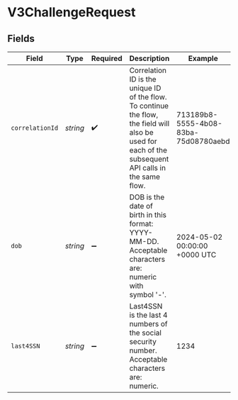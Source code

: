 # V3ChallengeRequest


## Fields

| Field                                                                                                                                                 | Type                                                                                                                                                  | Required                                                                                                                                              | Description                                                                                                                                           | Example                                                                                                                                               |
| ----------------------------------------------------------------------------------------------------------------------------------------------------- | ----------------------------------------------------------------------------------------------------------------------------------------------------- | ----------------------------------------------------------------------------------------------------------------------------------------------------- | ----------------------------------------------------------------------------------------------------------------------------------------------------- | ----------------------------------------------------------------------------------------------------------------------------------------------------- |
| `correlationId`                                                                                                                                       | *string*                                                                                                                                              | :heavy_check_mark:                                                                                                                                    | Correlation ID is the unique ID of the flow. To continue the flow, the field will also be used for each of the subsequent API calls in the same flow. | 713189b8-5555-4b08-83ba-75d08780aebd                                                                                                                  |
| `dob`                                                                                                                                                 | *string*                                                                                                                                              | :heavy_minus_sign:                                                                                                                                    | DOB is the date of birth in this format: YYYY-MM-DD. Acceptable characters are: numeric with symbol '-'.                                              | 2024-05-02 00:00:00 +0000 UTC                                                                                                                         |
| `last4SSN`                                                                                                                                            | *string*                                                                                                                                              | :heavy_minus_sign:                                                                                                                                    | Last4SSN is the last 4 numbers of the social security number. Acceptable characters are: numeric.                                                     | 1234                                                                                                                                                  |